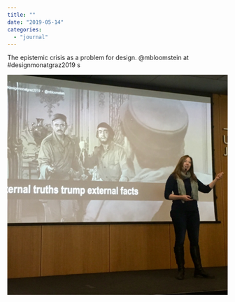 ```yaml
---
title: ""
date: "2019-05-14"
categories: 
  - "journal"
---
```


The epistemic crisis as a problem for design. @mbloomstein at #designmonatgraz2019 s

![](images/0f25b40d19.jpg)

